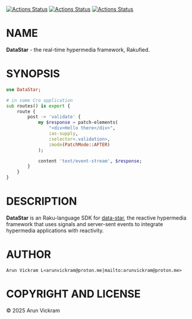 [![Actions Status](https://github.com/arunvickram/DataStar/actions/workflows/linux.yml/badge.svg)](https://github.com/arunvickram/DataStar/actions) [![Actions Status](https://github.com/arunvickram/DataStar/actions/workflows/macos.yml/badge.svg)](https://github.com/arunvickram/DataStar/actions) [![Actions Status](https://github.com/arunvickram/DataStar/actions/workflows/windows.yml/badge.svg)](https://github.com/arunvickram/DataStar/actions)

NAME
====

**DataStar** - the real-time hypermedia framework, Rakufied.

SYNOPSIS
========

```raku
use DataStar;

# in some Cro application
sub routes() is export {
    route {
        post -> 'validate' {
            my $response = patch-elements(
                "<div>Hello there</div>",
                :as-supply,
                :selector<.validation>,
                :mode(PatchMode::AFTER)
            );

            content 'text/event-stream', $response;
        }
    }
}
```

DESCRIPTION
===========

**DataStar** is an Raku-language SDK for [data-star](https://data-star.dev/), the reactive hypermedia framework that uses signals and server-sent events to integrate hypermedia applications with reactivity.

AUTHOR
======

    Arun Vickram L<arunvickram@proton.me|mailto:arunvickram@proton.me>

COPYRIGHT AND LICENSE
=====================

© 2025 Arun Vickram

